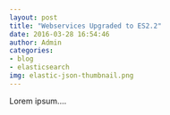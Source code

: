 ```yaml
---
layout: post
title: "Webservices Upgraded to ES2.2"
date: 2016-03-28 16:54:46
author: Admin
categories:
- blog
- elasticsearch
img: elastic-json-thumbnail.png
---
```


Lorem ipsum....


